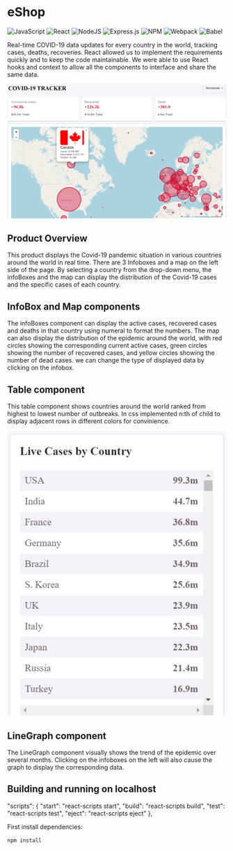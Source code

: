 # eShop

![JavaScript](https://img.shields.io/badge/javascript-%23323330.svg?style=for-the-badge&logo=javascript&logoColor=%23F7DF1E)
![React](https://img.shields.io/badge/react-%2320232a.svg?style=for-the-badge&logo=react&logoColor=%2361DAFB)
![NodeJS](https://img.shields.io/badge/node.js-6DA55F?style=for-the-badge&logo=node.js&logoColor=white)
![Express.js](https://img.shields.io/badge/express.js-%23404d59.svg?style=for-the-badge&logo=express&logoColor=%2361DAFB)
![NPM](https://img.shields.io/badge/NPM-%23000000.svg?style=for-the-badge&logo=npm&logoColor=white)
![Webpack](https://img.shields.io/badge/webpack-%238DD6F9.svg?style=for-the-badge&logo=webpack&logoColor=black)
![Babel](https://img.shields.io/badge/Babel-F9DC3e?style=for-the-badge&logo=babel&logoColor=black)


Real-time COVID-19 data updates for every country in the world, tracking cases, deaths, recoveries. React allowed us to implement the requirements quickly and to keep the code maintainable. We were able to use React hooks and context to allow all the components to interface and share the same data.

![Covid19-Tracker](https://github.com/erinz2020/pictures/blob/main/1.png)


## Product Overview
This product displays the Covid-19 pandemic situation in various countries around the world in real time. There are 3 Infoboxes and a map on the left side of the page. By selecting a country from the drop-down menu, the infoBoxes and the map can display the distribution of the Covid-19 cases and the specific cases of each country.


## InfoBox and Map components
The infoBoxes component can display the active cases, recovered cases and deaths in that country using numeral to format the numbers. The map can also display the distribution of the epidemic around the world, with red circles showing the corresponding current active cases, green circles showing the number of recovered cases, and yellow circles showing the number of dead cases. we can change the type of displayed data by clicking on the infobox.


## Table component
This table component shows countries around the world ranked from highest to lowest number of outbreaks. In css implemented n:th of child to display adjacent rows in different colors for convinience.

![Covid19-Tracker](https://github.com/erinz2020/pictures/blob/main/2.png)

## LineGraph component
The LineGraph component visually shows the trend of the epidemic over several months. Clicking on the infoboxes on the left will also cause the graph to display the corresponding data.

## Building and running on localhost

"scripts": {
    "start": "react-scripts start",
    "build": "react-scripts build",
    "test": "react-scripts test",
    "eject": "react-scripts eject"
  },

First install dependencies:

```sh
npm install
```
